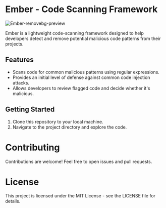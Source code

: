 # Ember - Code Scanning Framework

![Ember-removebg-preview](https://github.com/JuniperGamer/Ember/assets/122415988/edb6bb7b-2926-4c6d-94cd-781b352db644) 

Ember is a lightweight code-scanning framework designed to help developers detect and remove potential malicious code patterns from their projects.

## Features

- Scans code for common malicious patterns using regular expressions.
- Provides an initial level of defense against common code injection attacks.
- Allows developers to review flagged code and decide whether it's malicious.

## Getting Started

1. Clone this repository to your local machine.
2. Navigate to the project directory and explore the code.

# Contributing
Contributions are welcome! Feel free to open issues and pull requests.

# License
This project is licensed under the MIT License - see the LICENSE file for details.
